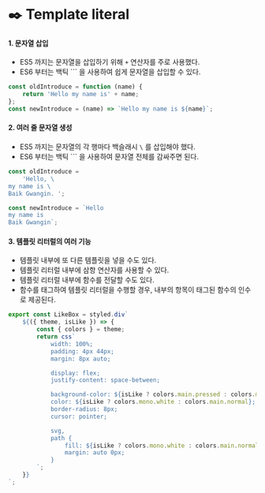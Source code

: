 # ✒️ Template literal

#### 1. 문자열 삽입

-   ES5 까지는 문자열을 삽입하기 위해 `+` 연산자를 주로 사용했다.
-   ES6 부터는 백틱 `\`` 을 사용하여 쉽게 문자열을 삽입할 수 있다.

```javascript
const oldIntroduce = function (name) {
    return 'Hello my name is' + name;
};
const newIntroduce = (name) => `Hello my name is ${name}`;
```

#### 2. 여러 줄 문자열 생성

-   ES5 까지는 문자열의 각 행마다 백슬래시 `\` 를 삽입해야 했다.
-   ES6 부터는 백틱 `\`` 을 사용하여 문자열 전체를 감싸주면 된다.

```javascript
const oldIntroduce =
    'Hello, \
my name is \
Baik Gwangin. ';

const newIntroduce = `Hello
my name is
Baik Gwangin`;
```

#### 3. 템플릿 리터럴의 여러 기능

-   템플릿 내부에 또 다른 템플릿을 넣을 수도 있다.
-   템플릿 리터럴 내부에 삼항 연산자를 사용할 수 있다.
-   템플릿 리터럴 내부에 함수를 전달할 수도 있다.
-   함수를 태그하여 템플릿 리터럴을 수행할 경우, 내부의 항목이 태그된 함수의 인수로 제공된다.

```javascript
export const LikeBox = styled.div`
    ${({ theme, isLike }) => {
        const { colors } = theme;
        return css`
            width: 100%;
            padding: 4px 44px;
            margin: 8px auto;

            display: flex;
            justify-content: space-between;

            background-color: ${isLike ? colors.main.pressed : colors.main.opacity30};
            color: ${isLike ? colors.mono.white : colors.main.normal};
            border-radius: 8px;
            cursor: pointer;

            svg,
            path {
                fill: ${isLike ? colors.mono.white : colors.main.normal};
                margin: auto 0px;
            }
        `;
    }}
`;
```
